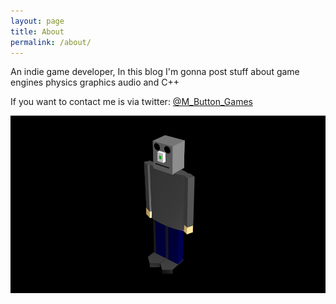 ```yaml
---
layout: page
title: About
permalink: /about/
---
```


An indie game developer, In this blog I'm gonna post stuff about game engines physics graphics audio and C++

If you want to contact me is via twitter: [@M_Button_Games](https://twitter.com/M_Button_Games)

![image](/assets/logo.png)